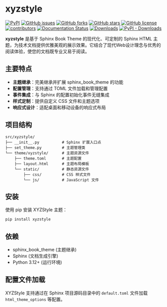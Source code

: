 # xyzstyle

[![PyPI][pypi-badge]][pypi-link]
[![GitHub issues][issue-badge]][issue-link]
[![GitHub forks][fork-badge]][fork-link]
[![GitHub stars][star-badge]][star-link]
[![GitHub license][license-badge]][license-link]
[![contributors][contributor-badge]][contributor-link]
[![Documentation Status][status-badge]][status-link]
[![Downloads][download-badge]][download-link]
[![PyPI - Downloads][install-badge]][install-link]

[pypi-badge]: https://img.shields.io/pypi/v/xyzstyle.svg
[pypi-link]: https://pypi.org/project/xyzstyle/
[issue-badge]: https://img.shields.io/github/issues/xinetzone/xyzstyle
[issue-link]: https://github.com/xinetzone/xyzstyle/issues
[fork-badge]: https://img.shields.io/github/forks/xinetzone/xyzstyle
[fork-link]: https://github.com/xinetzone/xyzstyle/network
[star-badge]: https://img.shields.io/github/stars/xinetzone/xyzstyle
[star-link]: https://github.com/xinetzone/xyzstyle/stargazers
[license-badge]: https://img.shields.io/github/license/xinetzone/xyzstyle
[license-link]: https://github.com/xinetzone/xyzstyle/LICENSE
[contributor-badge]: https://img.shields.io/github/contributors/xinetzone/xyzstyle
[contributor-link]: https://github.com/xinetzone/xyzstyle/contributors
[status-badge]: https://readthedocs.org/projects/xyzstyle/badge/?version=latest
[status-link]: https://xyzstyle.readthedocs.io/zh-cn/latest/?badge=latest
[download-badge]: https://pepy.tech/badge/xyzstyle
[download-link]: https://pepy.tech/project/xyzstyle
[install-badge]: https://img.shields.io/pypi/dw/xyzstyle?label=pypi%20installs
[install-link]: https://pypistats.org/packages/xyzstyle

**xyzstyle** 是基于 Sphinx Book Theme 的现代化、可定制的 Sphinx HTML 主题，为技术文档提供优雅美观的展示效果。它结合了现代Web设计理念与优秀的阅读体验，使您的文档既专业又易于阅读。


## 主要特点

- **主题继承**：完美继承并扩展 sphinx_book_theme 的功能
- **配置管理**：支持通过 TOML 文件加载和管理配置
- **事件集成**：与 Sphinx 的配置初始化事件无缝集成
- **样式定制**：提供自定义 CSS 文件和主题选项
- **响应式设计**：适配桌面和移动设备的响应式布局

## 项目结构

```
src/xyzstyle/
├── __init__.py          # Sphinx 扩展入口点
├── set_theme.py         # 主题管理类
└── theme/xyzstyle/      # 主题资源文件
    ├── theme.toml       # 主题配置
    ├── layout.html      # 主题布局模板
    └── static/          # 静态资源文件
        ├── css/         # CSS 样式文件
        └── js/          # JavaScript 文件
```

## 安装

使用 pip 安装 XYZStyle 主题：

```bash
pip install xyzstyle
```

## 依赖

- sphinx_book_theme (主题继承)
- Sphinx (文档生成引擎)
- Python 3.12+ (运行环境)

## 配置文件加载

XYZStyle 支持通过在 Sphinx 项目源码目录中的 `default.toml` 文件加载 `html_theme_options` 等配置。

